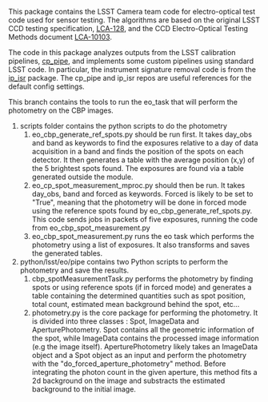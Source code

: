 This package contains the LSST Camera team code for electro-optical test code used for sensor testing.
The algorithms are based on the original LSST CCD testing specification, [LCA-128](https://docushare.lsst.org/docushare/dsweb/Get/LCA-128),
and the CCD Electro-Optical Testing Methods document [LCA-10103](https://docushare.lsst.org/docushare/dsweb/Get/LCA-10103).

The code in this package analyzes outputs from the LSST calibration pipelines, [cp_pipe](https://github.com/lsst/cp_pipe), and implements some custom pipelines using standard LSST code.
In particular, the instrument signature removal code is from the [ip_isr](https://github.com/lsst/ip_isr) package.  The cp_pipe and ip_isr repos are useful references for the default config settings.

This branch contains the tools to run the eo_task that will perform the photometry on the CBP images. 
1. scripts folder contains the python scripts to do the photometry
	1. eo_cbp_generate_ref_spots.py should be run first. It takes day_obs and band as keywords to find the exposures relative to a day of data acquisition in a band and finds the position of the spots on each detector. It then generates a table with the average position (x,y) of the 5 brightest spots found. The exposures are found via a table generated outside the module.
	2. eo_cp_spot_measurement_mproc.py should then be run. It takes day_obs, band and forced as keywords. Forced is likely to be set to "True", meaning that the photometry will be done in forced mode using the reference spots found by eo_cbp_generate_ref_spots.py. This code sends jobs in packets of five exposures, running the code from eo_cbp_spot_measurement.py
	3. eo_cbp_spot_measurement.py runs the eo task which performs the photometry using a list of exposures. It also transforms and saves the generated tables.
2. python/lsst/eo/pipe contains two Python scripts to perform the photometry and save the results.
	1. cbp_spotMeasurementTask.py performs the photometry by finding spots or using reference spots (if in forced mode) and generates a table containing the determined quantities such as spot position, total count, estimated mean background behind the spot, etc...
	2. photometry.py is the core package for performing the photometry. It is divided into three classes : Spot, ImageData and AperturePhotometry. Spot contains all the geometric information of the spot, while ImageData contains the processed image information (e.g  the image itself). AperturePhotometry likely takes an ImageData object and a Spot object as an input and perform the photometry with the "do_forced_aperture_photometry" method. Before integrating the photon count in the given aperture, this method fits a 2d background on the image and substracts the estimated background to the initial image.
